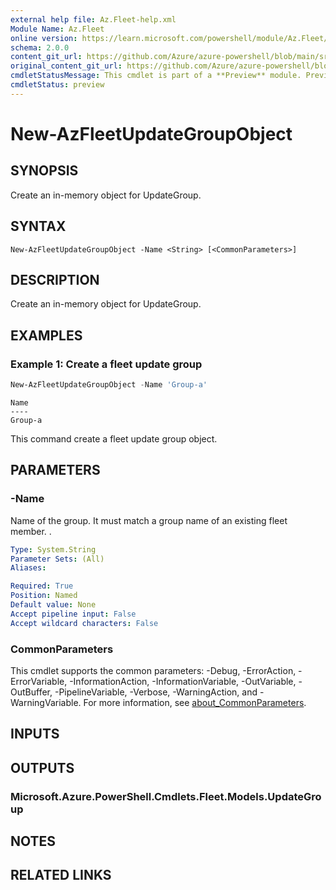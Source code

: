 ```yaml
---
external help file: Az.Fleet-help.xml
Module Name: Az.Fleet
online version: https://learn.microsoft.com/powershell/module/Az.Fleet/new-azfleetupdategroupobject
schema: 2.0.0
content_git_url: https://github.com/Azure/azure-powershell/blob/main/src/Fleet/Fleet/help/New-AzFleetUpdateGroupObject.md
original_content_git_url: https://github.com/Azure/azure-powershell/blob/main/src/Fleet/Fleet/help/New-AzFleetUpdateGroupObject.md
cmdletStatusMessage: This cmdlet is part of a **Preview** module. Preview versions aren't recommended for use in production environments. For more information, see https://aka.ms/azps-refstatus.
cmdletStatus: preview
---
```

# New-AzFleetUpdateGroupObject

## SYNOPSIS
Create an in-memory object for UpdateGroup.

## SYNTAX

```
New-AzFleetUpdateGroupObject -Name <String> [<CommonParameters>]
```

## DESCRIPTION
Create an in-memory object for UpdateGroup.

## EXAMPLES

### Example 1: Create a fleet update group
```powershell
New-AzFleetUpdateGroupObject -Name 'Group-a'
```

```output
Name
----
Group-a
```

This command create a fleet update group object.

## PARAMETERS

### -Name
Name of the group.
        It must match a group name of an existing fleet member.
.

```yaml
Type: System.String
Parameter Sets: (All)
Aliases:

Required: True
Position: Named
Default value: None
Accept pipeline input: False
Accept wildcard characters: False
```

### CommonParameters
This cmdlet supports the common parameters: -Debug, -ErrorAction, -ErrorVariable, -InformationAction, -InformationVariable, -OutVariable, -OutBuffer, -PipelineVariable, -Verbose, -WarningAction, and -WarningVariable. For more information, see [about_CommonParameters](http://go.microsoft.com/fwlink/?LinkID=113216).

## INPUTS

## OUTPUTS

### Microsoft.Azure.PowerShell.Cmdlets.Fleet.Models.UpdateGroup

## NOTES

## RELATED LINKS

